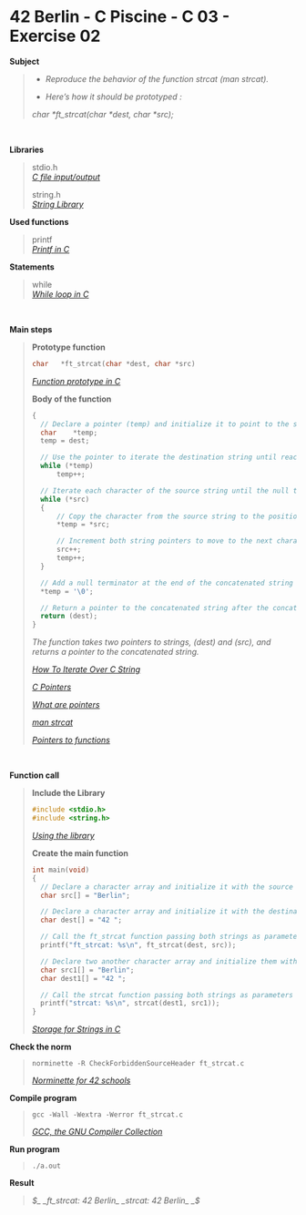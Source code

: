 # 42 Berlin - C Piscine - C 03 - Exercise 02

**Subject**
> * _Reproduce the behavior of the function strcat (man strcat)._   
>
> * _Here’s how it should be prototyped :_   
>
>_char *ft_strcat(char *dest, char *src);_    
>

<br>

**Libraries**        
>
>stdio.h    
>_[C file input/output](https://en.wikipedia.org/wiki/C_file_input/output)_
>
>string.h    
>_[String Library](https://en.wikibooks.org/wiki/C_Programming/string.h)_    

**Used functions**   
>
>printf   
>_[Printf in C](https://www.geeksforgeeks.org/printf-in-c/)_    

**Statements**
>
>while    
>_[While loop in C](https://www.geeksforgeeks.org/c-while-loop/?ref=lbp)_

<br>

**Main steps**
>
>**Prototype function**
>```c
>char	*ft_strcat(char *dest, char *src)
>```  
>_[Function prototype in C](https://www.geeksforgeeks.org/function-prototype-in-c/)_  
>
>**Body of the function**
>```c
>{
>	// Declare a pointer (temp) and initialize it to point to the same location as the destination string (dest)
>	char	*temp;
>	temp = dest;
>
>	// Use the pointer to iterate the destination string until reaching the null terminator, positioning it at the end of the string.
>	while (*temp)
>		temp++;
>
>	// Iterate each character of the source string until the null terminator is found
>	while (*src)
>	{
>		// Copy the character from the source string to the position pointed to by temp
>		*temp = *src;
>
>		// Increment both string pointers to move to the next characters.
>		src++;
>		temp++;
>	}
>
>	// Add a null terminator at the end of the concatenated string to terminate it properly.
>	*temp = '\0';
>
>	// Return a pointer to the concatenated string after the concatenation is complete.
>	return (dest);
>}   
>```
>_The function takes two pointers to strings, (dest) and (src), and returns a pointer to the concatenated string._    
>
>_[How To Iterate Over C String](https://dev.to/zirkelc/how-to-iterate-over-c-string-lcj)_  
>
>_[C Pointers](https://www.geeksforgeeks.org/c-pointers/)_    
>
>_[What are pointers](https://youtu.be/2ybLD6_2gKM?si=yLpSffSRbA60G3Se)_    
>
>_[man strcat](https://man7.org/linux/man-pages/man3/strcat.3p.html)_    
>
>_[Pointers to functions](https://www.ibm.com/docs/en/zos/3.1.0?topic=functions-pointers)_    
>

<br>

**Function call**
>**Include the Library**
>```c
>#include <stdio.h>
>#include <string.h>
>```
>_[Using the library](https://www.gnu.org/software/libc/manual/html_mono/libc.html#Using-the-Library)_
>
>**Create the main function**
>```c
>int main(void)
>{ 
>	// Declare a character array and initialize it with the source string
>	char src[] = "Berlin";
>
>	// Declare a character array and initialize it with the destination string
>	char dest[] = "42 ";
>
>	// Call the ft_strcat function passing both strings as parameters
>	printf("ft_strcat: %s\n", ft_strcat(dest, src));
>
>	// Declare two another character array and initialize them with the same strings as above
>	char src1[] = "Berlin";
>	char dest1[] = "42 ";
>
>	// Call the strcat function passing both strings as parameters
>	printf("strcat: %s\n", strcat(dest1, src1));
>}
>```    
>_[Storage for Strings in C](https://www.geeksforgeeks.org/storage-for-strings-in-c/)_      

**Check the norm**
>```
>norminette -R CheckForbiddenSourceHeader ft_strcat.c
>```
>_[Norminette for 42 schools](https://github.com/42School/norminette)_

**Compile program**
>```
>gcc -Wall -Wextra -Werror ft_strcat.c
>```
>_[GCC, the GNU Compiler Collection](https://gcc.gnu.org)_

**Run program**
>```
>./a.out
>```

**Result**
>_$_    
>_ft_strcat: 42 Berlin_   
>_strcat: 42 Berlin_     
>_$_   
